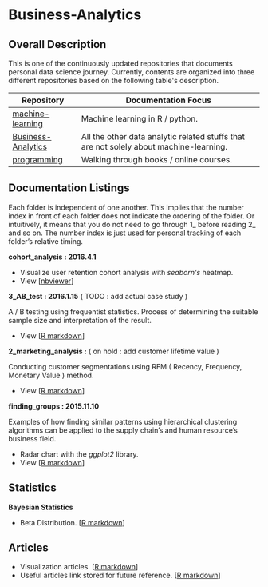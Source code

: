 # Business-Analytics

## Overall Description

This is one of the continuously updated repositories that documents personal data science journey. Currently, contents are organized into three different repositories based on the following table's description.

| Repository | Documentation Focus |
| ---------- | ----------- |
| [machine-learning](https://github.com/ethen8181/machine-learning) | Machine learning in R / python. |
| [Business-Analytics](https://github.com/ethen8181/Business-Analytics) | All the other data analytic related stuffs that are not solely about machine-learning. |
| [programming](https://github.com/ethen8181/programming) | Walking through books / online courses. |

## Documentation Listings

Each folder is independent of one another. This implies that the number index in front of each folder does not indicate the ordering of the folder. Or intuitively, it means that you do not need to go through 1_ before reading 2_ and so on. The number index is just used for personal tracking of each folder’s relative timing.

**cohort_analysis : 2016.4.1**

- Visualize user retention cohort analysis with *seaborn's* heatmap.
- View [[nbviewer](http://nbviewer.jupyter.org/github/ethen8181/Business-Analytics/blob/master/cohort_analysis/cohort_analysis.ipynb)]

**3_AB_test : 2016.1.15** ( TODO : add actual case study )

A / B testing using frequentist statistics. Process of determining the suitable sample size and interpretation of the result.

- View [[R markdown](http://ethen8181.github.io/Business-Analytics/3_AB_test/AB_test.html)]

**2_marketing_analysis :**  ( on hold : add customer lifetime value )

Conducting customer segmentations using RFM ( Recency, Frequency, Monetary Value ) method.

- View [[R markdown](http://ethen8181.github.io/Business-Analytics/2_marketing_analysis/marketing_analysis.html)]

**finding_groups : 2015.11.10** 

Examples of how finding similar patterns using hierarchical clustering algorithms can be applied to the supply chain’s and human resource’s business field.

- Radar chart with the *ggplot2* library.
- View [[R markdown](http://ethen8181.github.io/Business-Analytics/finding_groups/finding_groups.html)]


## Statistics

**Bayesian Statistics**

- Beta Distribution. [[R markdown](http://ethen8181.github.io/Business-Analytics/bayesian_statistics/bayesian_statistics.html)]


## Articles

- Visualization articles. [[R markdown](http://ethen8181.github.io/Business-Analytics/visualization/visualization.html)]
- Useful articles link stored for future reference. [[R markdown](http://ethen8181.github.io/Business-Analytics/articles/articles.html)]

